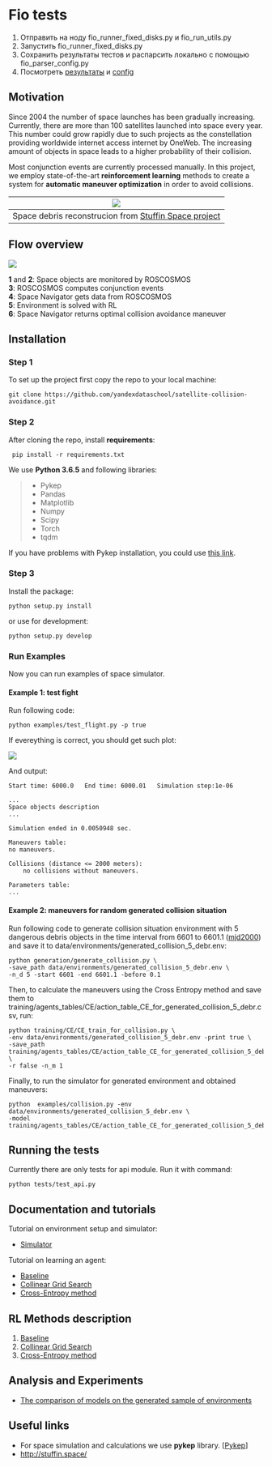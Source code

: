 
# Fio tests

1. Отправить на ноду fio_runner_fixed_disks.py и fio_run_utils.py
2. Запустить fio_runner_fixed_disks.py
3. Сохранить результаты тестов и распарсить локально с помощью fio_parser_config.py
4. Посмотреть [результаты](fio_graphs_averaged_fixed_disks.ipynb) и [config](packet_configs/FINAL_PACKET_CONFIG.json)

## Motivation

Since 2004 the number of space launches has been gradually increasing. Currently, there are more than 100 satellites launched into space every year. This number could grow rapidly due to such projects as the constellation providing worldwide internet access internet by OneWeb. The increasing amount of objects in space leads to a higher probability of their collision.

Most conjunction events are currently processed manually. In this project, we employ state-of-the-art **reinforcement learning** methods to create a system for **automatic maneuver optimization** in order to avoid collisions.

|![](data/images/stuffin_space.png)|
|:--:| 
|Space debris reconstrucion from [Stuffin Space project](http://stuffin.space)|

## Flow overview

![](data/images/Space_Navigator_scheme.png)

**1** and **2**: Space objects are monitored by ROSCOSMOS <br />
**3**: ROSCOSMOS computes conjunction events <br /> 
**4**: Space Navigator gets data from ROSCOSMOS <br />
**5**: Environment is solved with RL <br />
**6**: Space Navigator returns optimal collision avoidance maneuver <br />

## Installation

### Step 1

To set up the project first copy the repo to your local machine:

``` 
git clone https://github.com/yandexdataschool/satellite-collision-avoidance.git
```

### Step 2

After cloning the repo, install **requirements**:

```
 pip install -r requirements.txt
```

We use **Python 3.6.5** and following libraries:
> * Pykep
> * Pandas
> * Matplotlib
> * Numpy
> * Scipy
> * Torch
> * tqdm

If you have problems with Pykep installation, you could use [this link](https://esa.github.io/pykep/documentation/index.html).

### Step 3

Install the package:
```
python setup.py install
```

or use for development:
```
python setup.py develop
```

### Run Examples

Now you can run examples of space simulator.

#### Example 1: test fight

Run following code:
```
python examples/test_flight.py -p true
```

If evereything is correct, you should get such plot:

![](data/images/test_flight.png)

And output:
```
Start time: 6000.0   End time: 6000.01   Simulation step:1e-06

...
Space objects description
...

Simulation ended in 0.0050948 sec.

Maneuvers table:
no maneuvers.

Collisions (distance <= 2000 meters):
    no collisions without maneuvers.

Parameters table:
...
```

#### Example 2: maneuvers for random generated collision situation

Run following code to generate collision situation environment with 5 dangerous debris objects in the time interval from 6601 to 6601.1 ([mjd2000](http://www.solarsystemlab.com/faq.html)) and save it to data/environments/generated_collision_5_debr.env:
```
python generation/generate_collision.py \
-save_path data/environments/generated_collision_5_debr.env \
-n_d 5 -start 6601 -end 6601.1 -before 0.1
```

Then, to calculate the maneuvers using the Cross Entropy method and save them to training/agents_tables/CE/action_table_CE_for_generated_collision_5_debr.csv, run:
```
python training/CE/CE_train_for_collision.py \
-env data/environments/generated_collision_5_debr.env -print true \
-save_path training/agents_tables/CE/action_table_CE_for_generated_collision_5_debr.csv \
-r false -n_m 1
```

Finally, to run the simulator for generated environment and obtained maneuvers:
```
python  examples/collision.py -env data/environments/generated_collision_5_debr.env \
-model training/agents_tables/CE/action_table_CE_for_generated_collision_5_debr.csv
```










## Running the tests

Currently there are only tests for api module. Run it with command:
```
python tests/test_api.py
```

## Documentation and tutorials

Tutorial on environment setup and simulator:
* [Simulator](examples/Notebooks/tutorials/Simulator_tutorial.ipynb)

Tutorial on learning an agent: 
* [Baseline](examples/Notebooks/tutorials/Baseline_tutorial.ipynb)
* [Collinear Grid Search](examples/Notebooks/tutorials/Collinear_GS_tutorial.ipynb)
* [Cross-Entropy method](examples/Notebooks/tutorials/CE_tutorial.ipynb)

## RL Methods description

1. [Baseline](space_navigator/models/baseline/README.md)
2. [Collinear Grid Search](space_navigator/models/collinear_GS/README.md)
3. [Cross-Entropy method](space_navigator/models/CE/README.md)

## Analysis and Experiments 

* [The comparison of models on the generated sample of environments](examples/Notebooks/analysis_and_experiments/README.md)

<!-- ## Authors

* **Nikita Kazeev** - scientific director, Yandex LAMBDA Factory
* **Irina Ponomareva** - scientific advisor, TSNIIMASH
* **Leonid Gremyachikh** - MSc in computer science, NRU-HSE, 2st year.
* **Dubov Dmitry** - BSc in computer science, NRU-HSE, 4th year. -->

<!-- See also the list of [contributors](https://github.com/your/project/contributors) who participated in this project.
 -->

<!-- ## License

This project is licensed under the TSNIIMASH and LAMBDA Factory. (?)
 -->

<!-- ## Acknowledgments

* Hat tip to anyone who's code was used
* Inspiration
* etc -->

## Useful links

* For space simulation and calculations we use **pykep** library. [[Pykep](https://esa.github.io/pykep/)]
* http://stuffin.space/
